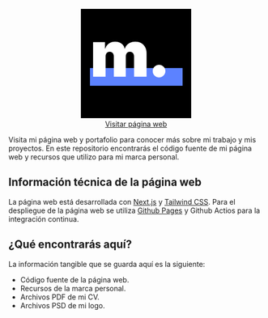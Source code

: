 <p align="center"><img alt="logo" src="public/iconm.png"><br><a href="https://nzkdevsaider.github.io">Visitar página web</a></p>

Visita mi página web y portafolio para conocer más sobre mi trabajo y mis proyectos. En este repositorio encontrarás el código fuente de mi página web y recursos que utilizo para mi marca personal.

## Información técnica de la página web

La página web está desarrollada con [Next.js](https://nextjs.org/) y [Tailwind CSS](https://tailwindcss.com/). Para el despliegue de la página web se utiliza [Github Pages](https://pages.github.com/) y Github Actios para la integración continua.

## ¿Qué encontrarás aquí?

La información tangible que se guarda aquí es la siguiente:

- Código fuente de la página web.
- Recursos de la marca personal.
- Archivos PDF de mi CV.
- Archivos PSD de mi logo.